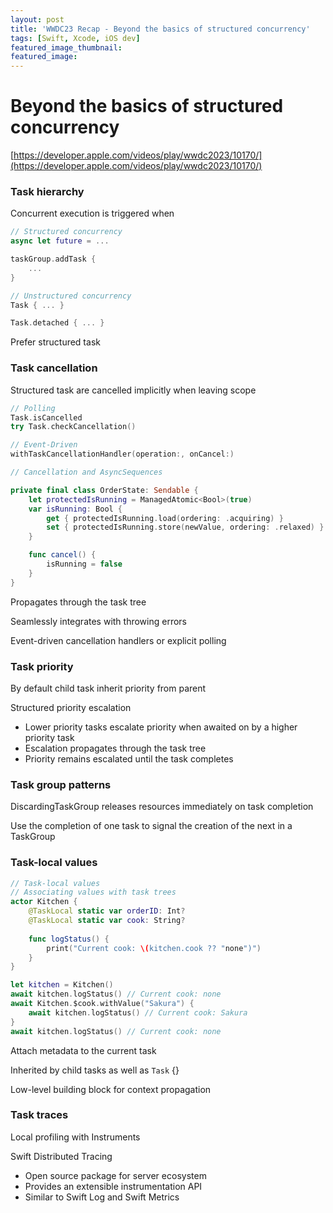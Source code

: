 ```yaml
---
layout: post
title: 'WWDC23 Recap - Beyond the basics of structured concurrency'
tags: [Swift, Xcode, iOS dev]
featured_image_thumbnail: 
featured_image: 
---
```


# Beyond the basics of structured concurrency

[https://developer.apple.com/videos/play/wwdc2023/10170/](https://developer.apple.com/videos/play/wwdc2023/10170/)

### Task hierarchy

Concurrent execution is triggered when 

```swift
// Structured concurrency
async let future = ...

taskGroup.addTask {
	...
}

// Unstructured concurrency
Task { ... }

Task.detached { ... }
```

Prefer structured task

### Task cancellation

Structured task are cancelled implicitly when leaving scope

```swift
// Polling
Task.isCancelled 
try Task.checkCancellation()

// Event-Driven
withTaskCancellationHandler(operation:, onCancel:)
```

```swift
// Cancellation and AsyncSequences

private final class OrderState: Sendable {
	let protectedIsRunning = ManagedAtomic<Bool>(true)
	var isRunning: Bool {
		get { protectedIsRunning.load(ordering: .acquiring) }
		set { protectedIsRunning.store(newValue, ordering: .relaxed) }
	}

	func cancel() {
		isRunning = false
	}
}
```

Propagates through the task tree

Seamlessly integrates with throwing errors

Event-driven cancellation handlers or explicit polling

### Task priority

By default child task inherit priority from parent

Structured priority escalation

- Lower priority tasks escalate priority when awaited on by a higher priority task
- Escalation propagates through the task tree
- Priority remains escalated until the task completes

### Task group patterns

DiscardingTaskGroup releases resources immediately on task completion

Use the completion of one task to signal the creation of the next in a TaskGroup

### Task-local values

```swift
// Task-local values
// Associating values with task trees
actor Kitchen {
	@TaskLocal static var orderID: Int?
	@TaskLocal static var cook: String?
	
	func logStatus() {
		print("Current cook: \(kitchen.cook ?? "none")")
	}
}

let kitchen = Kitchen()
await kitchen.logStatus() // Current cook: none
await Kitchen.$cook.withValue("Sakura") {
	await kitchen.logStatus() // Current cook: Sakura
}
await kitchen.logStatus() // Current cook: none
```

Attach metadata to the current task

Inherited by child tasks as well as `Task` {}

Low-level building block for context propagation

### Task traces

Local profiling with Instruments

Swift Distributed Tracing

- Open source package for server ecosystem
- Provides an extensible instrumentation API
- Similar to Swift Log and Swift Metrics
